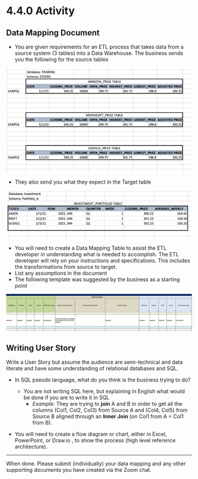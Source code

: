 # 4.4.0 Activity

## Data Mapping Document 

* You are given requirements for an ETL process that takes data from a source system (3 tables) into a Data Warehouse. The business sends you the following for the source tables

![image-20231026153008152](images/image-20231026153008152.png)

* They also send you what they expect in the Target table

![image-20231026153026440](images/image-20231026153026440.png)

* You will need to create a Data Mapping Table to assist the ETL developer in understanding what is needed to accomplish. The ETL developer will rely on your instructions and specifications. This includes the transformations from source to target. 
* List any assumptions in the document 
* The following template was suggested by the business as a starting point

![image-20231026153349908](images/image-20231026153349908.png)



## Writing User Story 

Write a User Story but assume the audience are semi-technical and data literate and have some understanding of relational databases and SQL.

* In SQL pseudo language, what do you think is the business trying to do?
  * You are not writing SQL here, but explaining in English what would be done if you are to write it in SQL
    * *Example*: They are trying to **join** A and B in order to get all the columns (Col1, Col2, Col3) from Source A and (Col4, Col5) from Source B aligned through an **Inner Join** (on Col1 from A = Col1 from B). 

* You will need to create a flow diagram or chart, either in Excel, PowerPoint, or Draw.io , to show the process (high level reference architecture). 

----

When done. Please submit (individually) your data mapping and any other supporting documents you have created via the Zoom chat.
